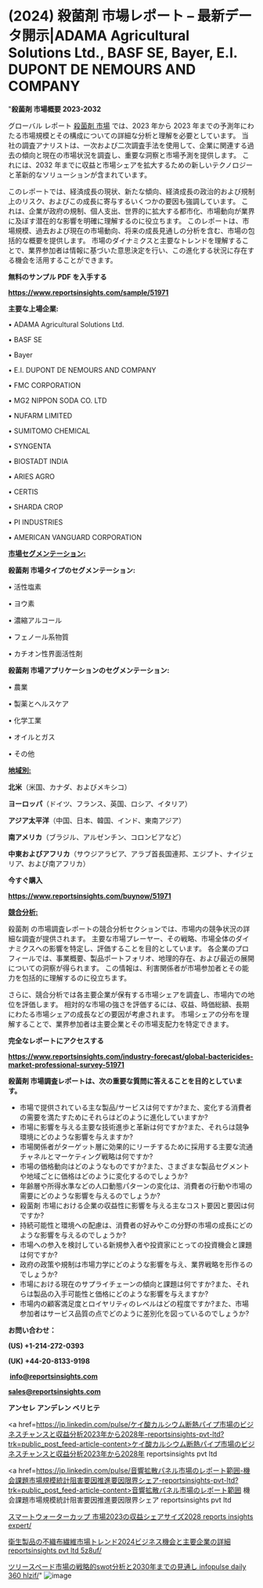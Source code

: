 # (2024) 殺菌剤 市場レポート – 最新データ開示|ADAMA Agricultural Solutions Ltd., BASF SE, Bayer, E.I. DUPONT DE NEMOURS AND COMPANY
"<strong>殺菌剤 市場概要 2023-2032</strong>

グローバル レポート <a href=https://www.reportsinsights.com/sample/51971>殺菌剤 市場</a> では、2023 年から 2023 年までの予測年にわたる市場規模とその構成についての詳細な分析と理解を必要としています。 当社の調査アナリストは、一次および二次調査手法を使用して、企業に関連する過去の傾向と現在の市場状況を調査し、重要な洞察と市場予測を提供します。 これには、2032 年までに収益と市場シェアを拡大​​するための新しいテクノロジーと革新的なソリューションが含まれています。

このレポートでは、経済成長の現状、新たな傾向、経済成長の政治的および規制上のリスク、およびこの成長に寄与するいくつかの要因も強調しています。 これは、企業が政府の規制、個人支出、世界的に拡大する都市化、市場動向が業界に及ぼす潜在的な影響を明確に理解するのに役立ちます。 このレポートは、市場規模、過去および現在の市場動向、将来の成長見通しの分析を含む、市場の包括的な概要を提供します。 市場のダイナミクスと主要なトレンドを理解することで、業界参加者は情報に基づいた意思決定を行い、この進化する状況に存在する機会を活用することができます。

<strong><b>無料のサンプル PDF を入手する</b></strong>

<a href=https://www.reportsinsights.com/sample/51971><strong><u>https://www.reportsinsights.com/sample/51971</u></strong></a>

<strong>主要な上場企業:</strong>

• ADAMA Agricultural Solutions Ltd.

• BASF SE

• Bayer

• E.I. DUPONT DE NEMOURS AND COMPANY

• FMC CORPORATION

• MG2 NIPPON SODA CO. LTD

• NUFARM LIMITED

• SUMITOMO CHEMICAL

• SYNGENTA

• BIOSTADT INDIA

• ARIES AGRO

• CERTIS

• SHARDA CROP

• PI INDUSTRIES

• AMERICAN VANGUARD CORPORATION

<strong><u>市場セグメンテーション</u></strong><strong><u>:</u></strong>

<strong>殺菌剤 市場タイプのセグメンテーション:</strong>

• 活性塩素

• ヨウ素

• 濃縮アルコール

• フェノール系物質

• カチオン性界面活性剤

<strong>殺菌剤 市場アプリケーションのセグメンテーション:</strong>

• 農業

• 製薬とヘルスケア

• 化学工業

• オイルとガス

• その他

<strong><u>地域別</u></strong><strong><u>:</u></strong>

<strong>北米</strong>（米国、カナダ、およびメキシコ）

<strong>ヨーロッパ</strong>（ドイツ、フランス、英国、ロシア、イタリア）

<strong>アジア太平洋</strong>（中国、日本、韓国、インド、東南アジア）

<strong>南アメリカ</strong>（ブラジル、アルゼンチン、コロンビアなど）

<strong>中東およびアフリカ</strong>（サウジアラビア、アラブ首長国連邦、エジプト、ナイジェリア、および南アフリカ）

<strong>今すぐ購入</strong>

<a href=https://www.reportsinsights.com/buynow/51971><strong><u>https://www.reportsinsights.com/buynow/51971</u></strong></a>

<strong><u>競合分析:</u></strong>

殺菌剤 の市場調査レポートの競合分析セクションでは、市場内の競争状況の詳細な調査が提供されます。 主要な市場プレーヤー、その戦略、市場全体のダイナミクスへの影響を特定し、評価することを目的としています。 各企業のプロフィールでは、事業概要、製品ポートフォリオ、地理的存在、および最近の展開についての洞察が得られます。 この情報は、利害関係者が市場参加者とその能力を包括的に理解するのに役立ちます。

さらに、競合分析では各主要企業が保有する市場シェアを調査し、市場内での地位を評価します。 相対的な市場の強さを評価するには、収益、時価総額、長期にわたる市場シェアの成長などの要因が考慮されます。 市場シェアの分布を理解することで、業界参加者は主要企業とその市場支配力を特定できます。

<strong>完全なレポートにアクセスする</strong>

<a href=https://www.reportsinsights.com/industry-forecast/global-bactericides-market-professional-survey-51971><strong><u><b>https://www.reportsinsights.com/industry-forecast/global-bactericides-market-professional-survey-51971</b></u></strong></a>

<strong><b>殺菌剤 市場調査レポートは、次の重要な質問に答えることを目的としています。</b></strong>
<ul>
  <li>市場で提供されている主な製品/サービスは何ですか?また、変化する消費者の需要を満たすためにそれらはどのように進化していますか?</li>
  <li>市場に影響を与える主要な技術進歩と革新は何ですか?また、それらは競争環境にどのような影響を与えますか?</li>
  <li>市場関係者がターゲット層に効果的にリーチするために採用する主要な流通チャネルとマーケティング戦略は何ですか?</li>
  <li>市場の価格動向はどのようなものですか?また、さまざまな製品セグメントや地域ごとに価格はどのように変化するのでしょうか?</li>
  <li>年齢層や所得水準などの人口動態パターンの変化は、消費者の行動や市場の需要にどのような影響を与えるのでしょうか?</li>
  <li>殺菌剤 市場における企業の収益性に影響を与える主なコスト要因と要因は何ですか?</li>
  <li>持続可能性と環境への配慮は、消費者の好みやこの分野の市場の成長にどのような影響を与えるのでしょうか?</li>
  <li>市場への参入を検討している新規参入者や投資家にとっての投資機会と課題は何ですか?</li>
  <li>政府の政策や規制は市場力学にどのような影響を与え、業界戦略を形作るのでしょうか?</li>
  <li>市場における現在のサプライチェーンの傾向と課題は何ですか?また、それらは製品の入手可能性と価格にどのような影響を与えますか?</li>
  <li>市場内の顧客満足度とロイヤリティのレベルはどの程度ですか?また、市場参加者はサービス品質の点でどのように差別化を図っているのでしょうか?</li>
</ul>
<strong>お問い合わせ：</strong>

<strong>(US) +1-214-272-0393</strong>

<strong>(UK) +44-20-8133-9198</strong>

<strong> </strong><a href=info@reportsinsights.com><strong><u>info@reportsinsights.com</u></strong></a>

<a href=sales@reportsinsights.com><strong><u>sales@reportsinsights.com</u></strong></a>

<strong>アンセレ アンデレン ベリヒテ</strong>

<a href=https://jp.linkedin.com/pulse/ケイ酸カルシウム断熱パイプ市場のビジネスチャンスと収益分析2023年から2028年-reportsinsights-pvt-ltd?trk=public_post_feed-article-content>ケイ酸カルシウム断熱パイプ市場のビジネスチャンスと収益分析2023年から2028年 reportsinsights pvt ltd</a>

<a href=https://jp.linkedin.com/pulse/音響拡散パネル市場のレポート範囲-機会課題市場規模統計阻害要因推進要因限界シェア-reportsinsights-pvt-ltd?trk=public_post_feed-article-content>音響拡散パネル市場のレポート範囲 機会課題市場規模統計阻害要因推進要因限界シェア reportsinsights pvt ltd</a>

<a href=https://www.linkedin.com/pulse/スマートウォーターカップ-市場2023の収益シェアサイズ2028-reports-insights-expert/>スマートウォーターカップ 市場2023の収益シェアサイズ2028 reports insights expert/</a>

<a href=https://www.linkedin.com/pulse/衛生製品の不織布繊維市場トレンド2024ビジネス機会と主要企業の詳細-reportsinsights-pvt-ltd-5z8uf/>衛生製品の不織布繊維市場トレンド2024ビジネス機会と主要企業の詳細 reportsinsights pvt ltd 5z8uf/</a>

<a href=https://www.linkedin.com/pulse/ツリースペード市場の戦略的swot分析と2030年までの見通し-infopulse-daily-360-hlzif/>ツリースペード市場の戦略的swot分析と2030年までの見通し infopulse daily 360 hlzif/</a>"
![image](https://github.com/aanak123/RIMarketer1/assets/158471119/4e17d632-5e2c-46e1-8305-71cd229252c1)
